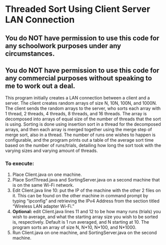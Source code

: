 # Threaded Sort Using Client Server LAN Connection

## You do NOT have permission to use this code for any schoolwork purposes under any circumstances. 

## You do NOT have permission to use this code for any commercial purposes without speaking to me to work out a deal.

This program initially creates a LAN connection between a client and a server. The client creates random arrays of size N, 10N, 100N, and 1000N. The client sends the random arrays to the server, who sorts each array with 1 thread, 2 threads, 4 threads, 8 threads, and 16 threads. The array is decomposed into arrays of equal size of the number of threads that the sort is using. Sorting is done using insertion sort in a thread for the decomposed arrays, and then each array is merged together using the merge step of merge sort, also in a thread. The number of runs one wishes to happen is configurable, and the program prints out a table of the average sort time based on the number of runs/trials, detailing how long the sort took with the varying sizes and varying amount of threads.

### To execute:

1) Place Client.java on one machine.
2) Place SortThread.java and SortingServer.java on a second machine that is on the same Wi-Fi network.
3) Edit Client.java line 10: put the IP of the machine with the other 2 files on it. This can be found on the other machine in command prompt by typing “ipconfig” and retrieving the IPv4 Address from the section titled “Wireless LAN adapter Wi-Fi.”
4) **Optional:** edit Client.java lines 11 and 12 to be how many runs (trials) you wish to average, and what the starting array size you wish to be sorted is, respectively. Default is 1 run averaged, and N starting at 10. The program sorts an array of size N, N\*10, N\*100, and N\*1000. 
5) Run Client.java on one machine, and SortingServer.java on the second machine.

